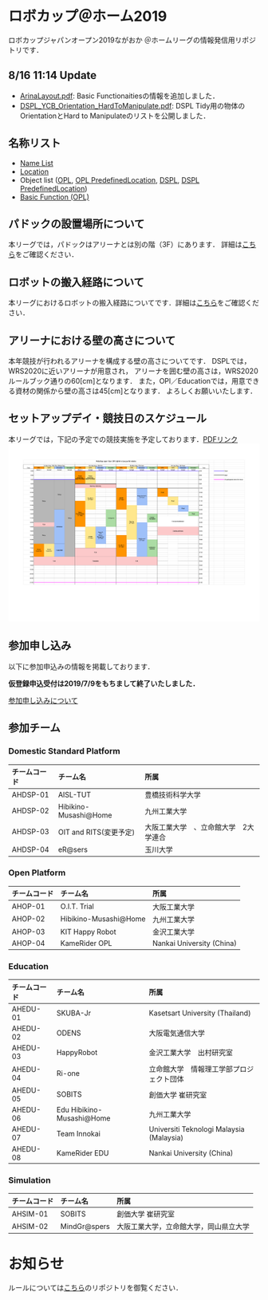 # ロボカップ＠ホーム2019
ロボカップジャパンオープン2019ながおか ＠ホームリーグの情報発信用リポジトリです．

## 8/16 11:14 Update
* [ArinaLayout.pdf](ArinaLayout.pdf): Basic Functionaitiesの情報を追加しました．
* [DSPL_YCB_Orientation_HardToManipulate.pdf](DSPL_YCB_Orientation_HardToManipulate.pdf): DSPL Tidy用の物体のOrientationとHard to Manipulateのリストを公開しました．

## 名称リスト
- [Name List](name_list.md)
- [Location](ArinaLayout.pdf)
- Object list ([OPL](OPL_ObjectList_Known&Alike.pdf), [OPL PredefinedLocation](OPL_PredefinedLocation.pdf), [DSPL](DSPL_ObjectList.pdf), [DSPL PredefinedLocation](DSPL_PredefinedLocation.pdf))
- [Basic Function (OPL)](BasicFunction.pdf)

## パドックの設置場所について
本リーグでは，パドックはアリーナとは別の階（3F）にあります．
詳細は[こちら](robot_hannyu_y1.pdf)をご確認ください．

## ロボットの搬入経路について
本リーグにおけるロボットの搬入経路についてです．詳細は[こちら](robot_hannyu_y1.pdf)をご確認ください．

## アリーナにおける壁の高さについて
本年競技が行われるアリーナを構成する壁の高さについてです．
DSPLでは，WRS2020に近いアリーナが用意され，
アリーナを囲む壁の高さは，WRS2020ルールブック通りの60[cm]となります．
また，OPl／Educationでは，用意できる資材の関係から壁の高さは45[cm]となります．
よろしくお願いいたします．

## セットアップデイ・競技日のスケジュール
本リーグでは，下記の予定での競技実施を予定しております．[PDFリンク](TimeTable_y5.pdf)
![スケジュール](TimeTable_y5.png)

## 参加申し込み
以下に参加申込みの情報を掲載しております．

**仮登録申込受付は2019/7/9をもちまして終了いたしました．**

[参加申し込みについて](Registration.md)

## 参加チーム

### Domestic Standard Platform
| チームコード | チーム名 | 所属 |
|:-|:-|:-|
| AHDSP-01 | AISL-TUT | 豊橋技術科学大学 |
| AHDSP-02 | Hibikino-Musashi@Home | 九州工業大学 |
| AHDSP-03 | OIT and RITS(変更予定) | 大阪工業大学　、立命館大学　2大学連合|
| AHDSP-04 | eR@sers | 玉川大学 |

### Open Platform
| チームコード | チーム名 | 所属 |
|:-|:-|:-|
| AHOP-01 | O.I.T. Trial | 大阪工業大学 |
| AHOP-02 | Hibikino-Musashi@Home | 九州工業大学 |
| AHOP-03 | KIT Happy Robot | 金沢工業大学 |
| AHOP-04 | KameRider OPL | Nankai University (China) |

### Education
| チームコード | チーム名 | 所属 |
|:-|:-|:-|
| AHEDU-01 | SKUBA-Jr | Kasetsart University (Thailand) |
| AHEDU-02 | ODENS | 大阪電気通信大学 |
| AHEDU-03 | HappyRobot | 金沢工業大学　出村研究室 |
| AHEDU-04 | Ri-one | 立命館大学　情報理工学部プロジェクト団体 |
| AHEDU-05 | SOBITS | 創価大学 崔研究室 |
| AHEDU-06 | Edu Hibikino-Musashi@Home | 九州工業大学 |
| AHEDU-07 | Team Innokai | Universiti Teknologi Malaysia (Malaysia) |
| AHEDU-08 | KameRider EDU | Nankai University (China) |

### Simulation
| チームコード | チーム名 | 所属 |
|:-|:-|:-|
| AHSIM-01 | SOBITS | 創価大学 崔研究室 |
| AHSIM-02 | MindGr@spers | 大阪工業大学，立命館大学，岡山県立大学 |

# お知らせ
ルールについては[こちら](https://github.com/RoboCupAtHomeJP/Rule2019)のリポジトリを御覧ください．